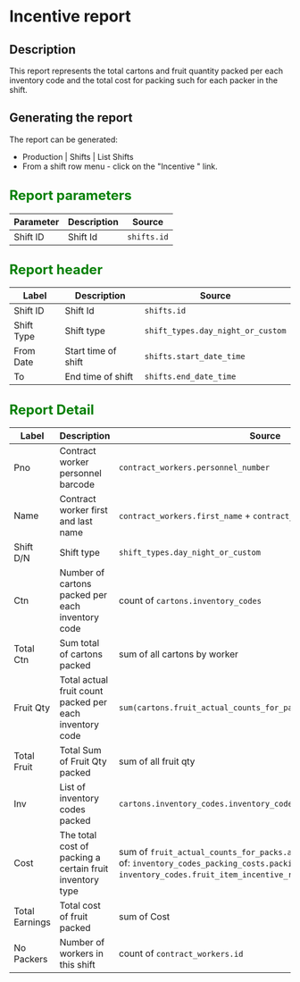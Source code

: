 # Incentive report

## Description
This report represents the total cartons and fruit quantity packed per each  inventory code
and the total cost  for packing such for each packer in the shift.

## Generating the report
The report can be generated:

* Production | Shifts | List Shifts
* From a shift row menu  - click on the "Incentive " link.


## <font color="green" font size = "5">Report parameters</font>
| Parameter | Description | Source |
| ----- | ----------- | ------ |
|  Shift ID  |Shift Id | `shifts.id` |
## <font color="green" font size = "5">Report header</font>
| Label | Description | Source |
| ----- | ----------- | ------ |
|  Shift ID  |Shift Id | `shifts.id` |
|  Shift Type | Shift type| `shift_types.day_night_or_custom` |
|  From Date |Start time of shift | `shifts.start_date_time` |
|  To |End time of shift | `shifts.end_date_time` |
## <font color="green" font size = "5">Report Detail</font>
| Label | Description | Source                                                                                                                                                                                   |
| ----- | ----------- |------------------------------------------------------------------------------------------------------------------------------------------------------------------------------------------|
|  Pno |Contract worker personnel barcode | `contract_workers.personnel_number`                                                                                                                                                      |
|  Name |Contract worker first and last name | `contract_workers.first_name`  +  `contract_workers.last_name`                                                                                                                           |
|  Shift D/N |Shift type| `shift_types.day_night_or_custom`                                                                                                                                                        |
|  Ctn |Number of cartons  packed  per each inventory code| count of `cartons.inventory_codes`                                                                                                                                                       |
|  Total Ctn |Sum total of cartons packed  | sum of all cartons by worker                                                                                                                                                             |
|  Fruit Qty |Total actual fruit count  packed  per each inventory code | `sum(cartons.fruit_actual_counts_for_packs.actual_count_for_pack)`                                                                                                                       |
|  Total Fruit |Total Sum of  Fruit Qty packed| sum of all fruit qty                                                                                                                                                                     |
|  Inv | List of inventory codes packed | `cartons.inventory_codes.inventory_code`                                                                                                                                                 | 
|  Cost |The total cost of packing  a certain fruit inventory type | sum of  `fruit_actual_counts_for_packs.actual_count_for_pack` * first of: `inventory_codes_packing_costs.packing_cost`  or  `inventory_codes.fruit_item_incentive_rate` that has a value |
|  Total Earnings |Total cost of fruit packed | sum of Cost                                                                                                                                                                              |
|  No Packers | Number of workers in this shift| count of `contract_workers.id`                                                                                                                                                           | 
